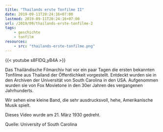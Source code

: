 ```yaml
---
title: "Thailands erste Tonfilme II"
date: 2019-09-11T20:24:16+07:00
lastmod: 2019-09-11T20:24:16+07:00
url: /2019/09/thailands-erste-tonfilme-2
tags:
    - geschichte
    - tonfilm
resources:
    - src: "thailands-erste-tonfilme.png"
---
```


{{< youtube s8FIDQ_yB4A >}}

Das Thailändische Filmarchiv hat vor ein paar Tagen die ersten bekannten Tonfilme aus Thailand der Öffentlichkeit vorgestellt. Entdeckt wurden sie in den Archiven der Universität von South Carolina in den USA. Aufgenommen wurden sie von Fox Movietone in den 30er Jahren des vergangenen Jahrhunderts. 

Wir sehen eine kleine Band, die sehr ausdrucksvoll, hehe, Amerikanische Musik spielt. 

Dieses Video wurde am 21. März 1930 gedreht.

Quelle: University of South Carolina
